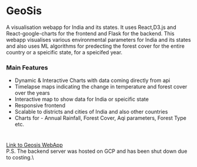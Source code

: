 # GeoSis

A visualisation webapp for India and its states.
It uses React,D3.js and React-google-charts for the frontend and Flask for the backend.
This webapp visualises various environmental parameters for India and its states and also uses ML algorithms for 
predecting the forest cover for the entire country or a speicific state, for a speicifed year.

### Main Features
* Dynamic & Interactive Charts with data coming directly from api
* Timelapse maps indicating the change in temperature and forest cover over the years
* Interactive map to show data for India or speicific state
* Responsive frontend
* Scalable to districts and cities of India and also other countries
* Charts for - Annual Rainfall, Forest Cover, Aqi parameters, Forest Type etc.

#
[Link to Geosis WebApp](https://ey-techathon-2-triggeredtrash.netlify.app)\
P.S. The backend server was hosted on GCP and has been shut down due to costing.\



